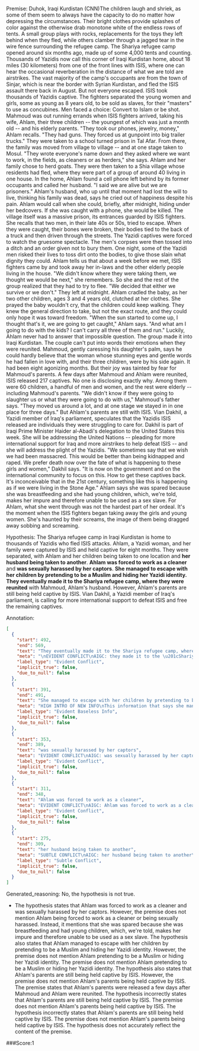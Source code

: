 
Premise:
Duhok, Iraqi Kurdistan (CNN)The children laugh and shriek, as some of them seem to always have the capacity to do no matter how depressing the circumstances. Their bright clothes provide splashes of color against the otherwise drab monotone white of the endless rows of tents. A small group plays with rocks, replacements for the toys they left behind when they fled, while others clamber through a jagged tear in the wire fence surrounding the refugee camp. The Shariya refugee camp opened around six months ago, made up of some 4,000 tents and counting. Thousands of Yazidis now call this corner of Iraqi Kurdistan home, about 18 miles (30 kilometers) from one of the front lines with ISIS, where one can hear the occasional reverberation in the distance of what we are told are airstrikes. The vast majority of the camp's occupants are from the town of Sinjar, which is near the border with Syrian Kurdistan, and fled the ISIS assault there back in August. But not everyone escaped. ISIS took thousands of Yazidis captive. The fighters separated the young women and girls, some as young as 8 years old, to be sold as slaves, for their "masters" to use as concubines. Men faced a choice: Convert to Islam or be shot. Mahmoud was out running errands when ISIS fighters arrived, taking his wife, Ahlam, their three children -- the youngest of which was just a month old -- and his elderly parents. "They took our phones, jewelry, money," Ahlam recalls. "They had guns. They forced us at gunpoint into big trailer trucks." They were taken to a school turned prison in Tal Afar. From there, the family was moved from village to village -- and at one stage taken to Mosul. "They wrote everyone's name down and they asked where we want to work, in the fields, as cleaners or as herders," she says. Ahlam and her family chose to herd goats. They were then taken to a Shia village whose residents had fled, where they were part of a group of around 40 living in one house. In the home, Ahlam found a cell phone left behind by its former occupants and called her husband. "I said we are alive but we are prisoners." Ahlam's husband, who up until that moment had lost the will to live, thinking his family was dead, says he cried out of happiness despite his pain. Ahlam would call when she could, briefly, after midnight, hiding under her bedcovers. If she was caught with a phone, she would be killed. The village itself was a massive prison, its entrances guarded by ISIS fighters. She recalls that two men, in their late 40s or 50s, tried to escape. When they were caught, their bones were broken, their bodies tied to the back of a truck and then driven through the streets. The Yazidi captives were forced to watch the gruesome spectacle. The men's corpses were then tossed into a ditch and an order given not to bury them. One night, some of the Yazidi men risked their lives to toss dirt onto the bodies, to give those slain what dignity they could. Ahlam tells us that about a week before we met, ISIS fighters came by and took away her in-laws and the other elderly people living in the house. "We didn't know where they were taking them, we thought we would be next," she remembers. So she and the rest of the group realized that they had to try to flee. "We decided that either we survive or we don't." They left at midnight. Ahlam cradled the baby, as her two other children, ages 3 and 4 years old, clutched at her clothes. She prayed the baby wouldn't cry, that the children could keep walking. They knew the general direction to take, but not the exact route, and they could only hope it was toward freedom. "When the sun started to come up, I thought that's it, we are going to get caught," Ahlam says. "And what am I going to do with the kids?  I can't carry all three of them and run." Luckily, Ahlam never had to answer that impossible question. The group made it into Iraqi Kurdistan. The couple can't put into words their emotions when they were reunited. Mahmoud, gently caressing his daughter's palm, says he could hardly believe that the woman whose stunning eyes and gentle words he had fallen in love with, and their three children, were by his side again. It had been eight agonizing months. But their joy was tainted by fear for Mahmoud's parents. A few days after Mahmoud and Ahlam were reunited, ISIS released 217 captives. No one is disclosing exactly why. Among them were 60 children, a handful of men and women, and the rest were elderly -- including Mahmoud's parents. "We didn't know if they were going to slaughter us or what they were going to do with us," Mahmoud's father says. "They moved us around a lot, and at one stage we stayed in in one place for three days." But Ahlam's parents are still with ISIS. Vian Dakhil, a Yazidi member of Iraq's parliament, speculates that the Yazidis ISIS released are individuals they were struggling to care for. Dakhil is part of Iraqi Prime Minister Haider al-Abadi's delegation to the United States this week. She will be addressing the United Nations -- pleading for more international support for Iraq and more airstrikes to help defeat ISIS -- and she will address the plight of the Yazidis. "We sometimes say that we wish we had been massacred. This would be better than being kidnapped and raped. We prefer death now over the fate of what is happening to these girls and women," Dakhil says. "It is now on the government and on the international community to focus on this. How to get these captives back. It's inconceivable that in the 21st century, something like this is happening as if we were living in the Stone Age." Ahlam says she was spared because she was breastfeeding and she had young children, which, we're told, makes her impure and therefore unable to be used as a sex slave. For Ahlam, what she went through was not the hardest part of her ordeal. It's the moment when the ISIS fighters began taking away the girls and young women. She's haunted by their screams, the image of them being dragged away sobbing and screaming.


Hypothesis:
The Shariya refugee camp in Iraqi Kurdistan is home to thousands of Yazidis who fled ISIS attacks. Ahlam, a Yazidi woman, and her family were captured by ISIS and held captive for eight months. They were separated, with Ahlam and her children being taken to one location and **her husband being taken to another**. **Ahlam was forced to work as a cleaner** and **was sexually harassed by her captors**. **She managed to escape with her children by pretending to be a Muslim and hiding her Yazidi identity.** **They eventually made it to the Shariya refugee camp, where they were reunited** with Mahmoud, Ahlam's husband. However, Ahlam's parents are still being held captive by ISIS. Vian Dakhil, a Yazidi member of Iraq's parliament, is calling for more international support to defeat ISIS and free the remaining captives.

Annotation:
```json
[
  {
    "start": 492,
    "end": 569,
    "text": "They eventually made it to the Shariya refugee camp, where they were reunited",
    "meta": "\nEVIDENT CONFLICT\nAIGC: they made it to the \u201cShariya refugee camp\u201d, where they were reunited\nOriginal: . The group made it into \u201cIraqi Kurdistan\u201d",
    "label_type": "Evident Conflict",
    "implicit_true": false,
    "due_to_null": false
  },
  {
    "start": 391,
    "end": 491,
    "text": "She managed to escape with her children by pretending to be a Muslim and hiding her Yazidi identity.",
    "meta": "HIGH INTRO OF NEW INFO\nThis information that says she managed to escape with her children by pretending to be a Muslim and hiding her Yazidi identity was not mentioned in the passage",
    "label_type": "Evident Baseless Info",
    "implicit_true": false,
    "due_to_null": false
  },
  {
    "start": 353,
    "end": 389,
    "text": "was sexually harassed by her captors",
    "meta": "EVIDENT CONFLICT\nAIGC: was sexually harassed by her captors\nOriginal: Ahlam says she was spared\u2026unable to be used as a sex slave",
    "label_type": "Evident Conflict",
    "implicit_true": false,
    "due_to_null": false
  },
  {
    "start": 311,
    "end": 348,
    "text": "Ahlam was forced to work as a cleaner",
    "meta": "EVIDENT CONFLICT\nAIGC: Ahlam was forced to work as a cleaner\nOriginal: Ahlam and her family chose to herd goats\n",
    "label_type": "Evident Conflict",
    "implicit_true": false,
    "due_to_null": false
  },
  {
    "start": 275,
    "end": 309,
    "text": "her husband being taken to another",
    "meta": "SUBTLE CONFLICT\nAIGC: her husband being taken to another\nOriginal: Mahmoud was out running errands when ISIS fighters arrived.. (not captured)",
    "label_type": "Subtle Conflict",
    "implicit_true": false,
    "due_to_null": false
  }
]
```

Generated_reasoning:
No, the hypothesis is not true. 
- The hypothesis states that Ahlam was forced to work as a cleaner and was sexually harassed by her captors. However, the premise does not mention Ahlam being forced to work as a cleaner or being sexually harassed. Instead, it mentions that she was spared because she was breastfeeding and had young children, which, we're told, makes her impure and therefore unable to be used as a sex slave. The hypothesis also states that Ahlam managed to escape with her children by pretending to be a Muslim and hiding her Yazidi identity. However, the premise does not mention Ahlam pretending to be a Muslim or hiding her Yazidi identity. The premise does not mention Ahlam pretending to be a Muslim or hiding her Yazidi identity. The hypothesis also states that Ahlam's parents are still being held captive by ISIS. However, the premise does not mention Ahlam's parents being held captive by ISIS. The premise states that Ahlam's parents were released a few days after Mahmoud and Ahlam were reunited. The hypothesis incorrectly states that Ahlam's parents are still being held captive by ISIS. The premise does not mention Ahlam's parents being held captive by ISIS. The hypothesis incorrectly states that Ahlam's parents are still being held captive by ISIS. The premise does not mention Ahlam's parents being held captive by ISIS. The hypothesis does not accurately reflect the content of the premise.

###Score:1
